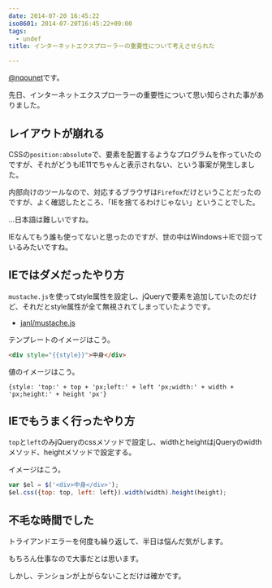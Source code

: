 ```yaml
---
date: 2014-07-20 16:45:22
iso8601: 2014-07-20T16:45:22+09:00
tags:
  - undef
title: インターネットエクスプローラーの重要性について考えさせられた

---
```


<p><a href="https://twitter.com/nqounet">@nqounet</a>です。</p>

<p>先日、インターネットエクスプローラーの重要性について思い知らされた事がありました。</p>



<h2>レイアウトが崩れる</h2>

<p>CSSの<code>position:absolute</code>で、要素を配置するようなプログラムを作っていたのですが、それがどうもIE11でちゃんと表示されない、という事案が発生しました。</p>

<p>内部向けのツールなので、対応するブラウザは<code>Firefox</code>だけということだったのですが、よく確認したところ、「IEを捨てるわけじゃない」ということでした。</p>

<p>…日本語は難しいですね。</p>

<p>IEなんてもう誰も使ってないと思ったのですが、世の中はWindows＋IEで回っているみたいですね。</p>

<h2>IEではダメだったやり方</h2>

<p><code>mustache.js</code>を使ってstyle属性を設定し、jQueryで要素を追加していたのだけど、それだとstyle属性が全て無視されてしまっていたようです。</p>

<ul>
<li><a href="https://github.com/janl/mustache.js">janl/mustache.js</a></li>
</ul>

<p>テンプレートのイメージはこう。</p>

```html
<div style="{{style}}">中身</div>
```

<p>値のイメージはこう。</p>

```
{style: 'top:' + top + 'px;left:' + left 'px;width:' + width + 'px;height:' + height 'px'}
```

<h2>IEでもうまく行ったやり方</h2>

<p><code>top</code>と<code>left</code>のみjQueryのcssメソッドで設定し、widthとheightはjQueryのwidthメソッド、heightメソッドで設定する。</p>

<p>イメージはこう。</p>

```js
var $el = $('<div>中身</div>');
$el.css({top: top, left: left}).width(width).height(height);
```

<h2>不毛な時間でした</h2>

<p>トライアンドエラーを何度も繰り返して、半日は悩んだ気がします。</p>

<p>もちろん仕事なので大事だとは思います。</p>

<p>しかし、テンションが上がらないことだけは確かです。</p>
    	
